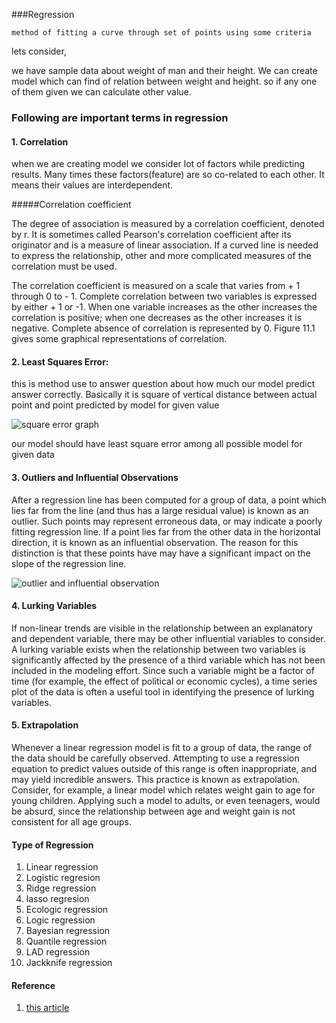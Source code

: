 ###Regression

```
method of fitting a curve through set of points using some criteria
```
lets consider,

we have sample data about weight of man and their height. We can create model which can find of relation between weight and height. so if any one of them given we can calculate other value.


### Following are important terms in regression

#### 1. Correlation

when we are creating model we consider lot of factors while predicting results. Many times these factors(feature) are so co-related to each other. It means their values are interdependent. 

#####Correlation coefficient

The degree of association is measured by a correlation coefficient, denoted by r. It is sometimes called Pearson's correlation coefficient after its originator and is a measure of linear association. If a curved line is needed to express the relationship, other and more complicated measures of the correlation must be used.

The correlation coefficient is measured on a scale that varies from + 1 through 0 to - 1. Complete correlation between two variables is expressed by either + 1 or -1. When one variable increases as the other increases the correlation is positive; when one decreases as the other increases it is negative. Complete absence of correlation is represented by 0. Figure 11.1 gives some graphical representations of correlation.

#### 2. Least Squares Error: 

this is method use to answer question about how much our model predict answer correctly. Basically it is square of vertical distance between actual point and point predicted by model for given value

![square error graph](http://jmahaffy.sdsu.edu/courses/s00a/math121/lectures/leastsquares/images/bestfit.jpg)

our model should have least square error among all possible model for given data

#### 3. Outliers and Influential Observations

After a regression line has been computed for a group of data, a point which lies far from the line (and thus has a large residual value) is known as an outlier. Such points may represent erroneous data, or may indicate a poorly fitting regression line. If a point lies far from the other data in the horizontal direction, it is known as an influential observation. The reason for this distinction is that these points have may have a significant impact on the slope of the regression line.

![outlier and influential observation](http://images.slideplayer.com/18/6175537/slides/slide_23.jpg)

#### 4. Lurking Variables

If non-linear trends are visible in the relationship between an explanatory and dependent variable, there may be other influential variables to consider. A lurking variable exists when the relationship between two variables is significantly affected by the presence of a third variable which has not been included in the modeling effort. Since such a variable might be a factor of time (for example, the effect of political or economic cycles), a time series plot of the data is often a useful tool in identifying the presence of lurking variables.

#### 5. Extrapolation

Whenever a linear regression model is fit to a group of data, the range of the data should be carefully observed. Attempting to use a regression equation to predict values outside of this range is often inappropriate, and may yield incredible answers. This practice is known as extrapolation. Consider, for example, a linear model which relates weight gain to age for young children. Applying such a model to adults, or even teenagers, would be absurd, since the relationship between age and weight gain is not consistent for all age groups.




#### Type of Regression
1. Linear regression
2. Logistic regresion
3. Ridge regression
4. lasso regresion
5. Ecologic regression
6. Logic regression
7. Bayesian regression
8. Quantile regression
9. LAD regression
10. Jackknife regression

#### Reference
1. [this article](http://www.stat.yale.edu/Courses/1997-98/101/linreg.htm)

